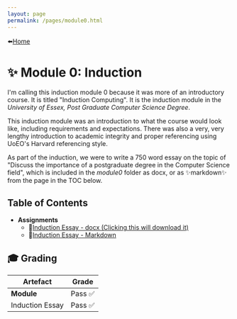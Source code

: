 ```yaml
---
layout: page
permalink: /pages/module0.html
---
```


⬅️[Home](/index.html)

# ✨ Module 0: Induction

I'm calling this induction module 0 because it was more of an introductory course. It is titled "Induction Computing". It is the induction module in the _University of Essex, Post Graduate Computer Science Degree_.

This induction module was an introduction to what the course would look like, including requirements and expectations. There was also a very, very lengthy introduction to academic integrity and proper referencing using UoEO's Harvard referencing style.

As part of the induction, we were to write a 750 word essay on the topic of "Discuss the importance of a postgraduate degree in the Computer Science field", which is included in the _module0_ folder as docx, or as ✨markdown✨ from the page in the TOC below.

## Table of Contents

- **Assignments**
  - 📃[Induction Essay - docx (Clicking this will download it)](/pages/module0/pg-induction-assignment-tw.docx)
  - 📃[Induction Essay - Markdown](/pages/module0/pg-induction-assignment.html)

## 🎓 Grading

| Artefact        | Grade  |
| --------------- | ------ |
| **Module** | Pass ✅ |
| Induction Essay | Pass ✅ |
